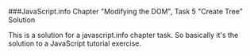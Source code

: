 ###JavaScript.info Chapter "Modifying the DOM", Task 5 "Create Tree" Solution

This is a solution for a javascript.info chapter task.  So basically it's the solution to a JavaScript tutorial exercise.